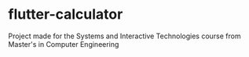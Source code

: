 # flutter-calculator
Project made for the Systems and Interactive Technologies course from Master's in Computer Engineering
